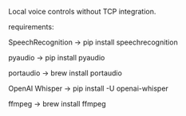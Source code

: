 Local voice controls without TCP integration.

requirements:

SpeechRecognition -> pip install speechrecognition

pyaudio -> pip install pyaudio

portaudio -> brew install portaudio

OpenAI Whisper -> pip install -U openai-whisper

ffmpeg -> brew install ffmpeg
